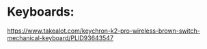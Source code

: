 # Keyboards:
https://www.takealot.com/keychron-k2-pro-wireless-brown-switch-mechanical-keyboard/PLID93643547

